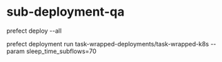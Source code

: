 # sub-deployment-qa

prefect deploy --all

prefect deployment run task-wrapped-deployments/task-wrapped-k8s --param sleep_time_subflows=70